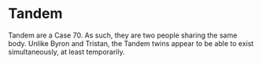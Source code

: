 # Tandem
Tandem are a Case 70. As such, they are two people sharing the same body. Unlike Byron and Tristan, the Tandem twins appear to be able to exist simultaneously, at least temporarily.
